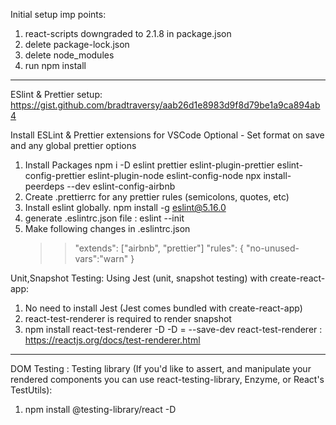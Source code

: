 Initial setup imp points:

1. react-scripts downgraded to 2.1.8 in package.json
2. delete package-lock.json
3. delete node_modules
4. run npm install

---

ESlint & Prettier setup:
https://gist.github.com/bradtraversy/aab26d1e8983d9f8d79be1a9ca894ab4

Install ESLint & Prettier extensions for VSCode
Optional - Set format on save and any global prettier options

1.  Install Packages
    npm i -D eslint prettier eslint-plugin-prettier eslint-config-prettier eslint-plugin-node eslint-config-node
    npx install-peerdeps --dev eslint-config-airbnb
2.  Create .prettierrc for any prettier rules (semicolons, quotes, etc)
3.  Install eslint globally.
    npm install -g eslint@5.16.0
4.  generate .eslintrc.json file :
    eslint --init
5.  Make following changes in .eslintrc.json
    > > "extends": ["airbnb", "prettier"]
    > > "rules": {
          "no-unused-vars":"warn"
    }

Unit,Snapshot Testing:
Using Jest (unit, snapshot testing) with create-react-app:

1. No need to install Jest (Jest comes bundled with create-react-app)
2. react-test-renderer is required to render snapshot
3. npm install react-test-renderer -D
   -D = --save-dev
   react-test-renderer : https://reactjs.org/docs/test-renderer.html

---

DOM Testing :
Testing library (If you'd like to assert, and manipulate your rendered components you can use react-testing-library, Enzyme, or React's TestUtils):

1. npm install @testing-library/react -D
